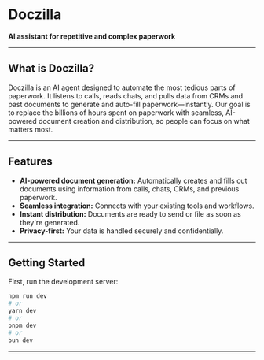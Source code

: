 # Doczilla

**AI assistant for repetitive and complex paperwork**  

---

## What is Doczilla?

Doczilla is an AI agent designed to automate the most tedious parts of paperwork. It listens to calls, reads chats, and pulls data from CRMs and past documents to generate and auto-fill paperwork—instantly. Our goal is to replace the billions of hours spent on paperwork with seamless, AI-powered document creation and distribution, so people can focus on what matters most.

---

## Features

- **AI-powered document generation:** Automatically creates and fills out documents using information from calls, chats, CRMs, and previous paperwork.
- **Seamless integration:** Connects with your existing tools and workflows.
- **Instant distribution:** Documents are ready to send or file as soon as they're generated.
- **Privacy-first:** Your data is handled securely and confidentially.

---

## Getting Started

First, run the development server:

```bash
npm run dev
# or
yarn dev
# or
pnpm dev
# or
bun dev
```

---



